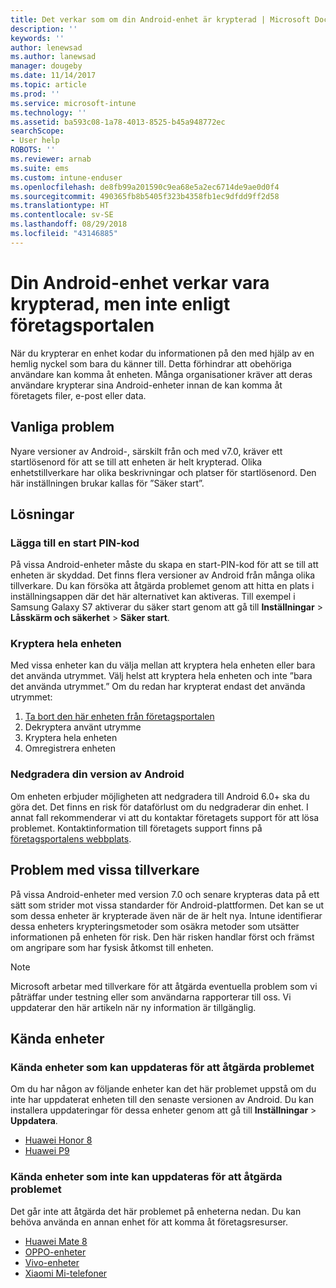 ```yaml
---
title: Det verkar som om din Android-enhet är krypterad | Microsoft Docs
description: ''
keywords: ''
author: lenewsad
ms.author: lanewsad
manager: dougeby
ms.date: 11/14/2017
ms.topic: article
ms.prod: ''
ms.service: microsoft-intune
ms.technology: ''
ms.assetid: ba593c08-1a78-4013-8525-b45a948772ec
searchScope:
- User help
ROBOTS: ''
ms.reviewer: arnab
ms.suite: ems
ms.custom: intune-enduser
ms.openlocfilehash: de8fb99a201590c9ea68e5a2ec6714de9ae0d0f4
ms.sourcegitcommit: 490365fb8b5405f323b4358fb1ec9dfdd9ff2d58
ms.translationtype: HT
ms.contentlocale: sv-SE
ms.lasthandoff: 08/29/2018
ms.locfileid: "43146885"
---
```

# <a name="your-android-device-seems-to-be-encrypted-but-company-portal-says-otherwise"></a>Din Android-enhet verkar vara krypterad, men inte enligt företagsportalen

När du krypterar en enhet kodar du informationen på den med hjälp av en hemlig nyckel som bara du känner till. Detta förhindrar att obehöriga användare kan komma åt enheten. Många organisationer kräver att deras användare krypterar sina Android-enheter innan de kan komma åt företagets filer, e-post eller data.

## <a name="common-issues"></a>Vanliga problem

Nyare versioner av Android-, särskilt från och med v7.0, kräver ett startlösenord för att se till att enheten är helt krypterad. Olika enhetstillverkare har olika beskrivningar och platser för startlösenord. Den här inställningen brukar kallas för ”Säker start”. 

## <a name="solutions"></a>Lösningar

### <a name="add-a-startup-pin"></a>Lägga till en start PIN-kod

På vissa Android-enheter måste du skapa en start-PIN-kod för att se till att enheten är skyddad. Det finns flera versioner av Android från många olika tillverkare. Du kan försöka att åtgärda problemet genom att hitta en plats i inställningsappen där det här alternativet kan aktiveras. Till exempel i Samsung Galaxy S7 aktiverar du säker start genom att gå till **Inställningar** > **Låsskärm och säkerhet** > **Säker start**.  

### <a name="encrypt-the-entire-device"></a>Kryptera hela enheten

Med vissa enheter kan du välja mellan att kryptera hela enheten eller bara det använda utrymmet. Välj helst att kryptera hela enheten och inte ”bara det använda utrymmet.” Om du redan har krypterat endast det använda utrymmet:

1. [Ta bort den här enheten från företagsportalen](unenroll-your-device-from-intune-android.md)
2. Dekryptera använt utrymme
3. Kryptera hela enheten
4. Omregistrera enheten

### <a name="downgrade-your-version-of-android"></a>Nedgradera din version av Android

Om enheten erbjuder möjligheten att nedgradera till Android 6.0+ ska du göra det. Det finns en risk för dataförlust om du nedgraderar din enhet. I annat fall rekommenderar vi att du kontaktar företagets support för att lösa problemet. Kontaktinformation till företagets support finns på [företagsportalens webbplats](https://go.microsoft.com/fwlink/?linkid=2010980).

## <a name="specific-manufacturer-issues"></a>Problem med vissa tillverkare

På vissa Android-enheter med version 7.0 och senare krypteras data på ett sätt som strider mot vissa standarder för Android-plattformen. Det kan se ut som dessa enheter är krypterade även när de är helt nya. Intune identifierar dessa enheters krypteringsmetoder som osäkra metoder som utsätter informationen på enheten för risk. Den här risken handlar först och främst om angripare som har fysisk åtkomst till enheten.

> [!Note]
> Microsoft arbetar med tillverkare för att åtgärda eventuella problem som vi påträffar under testning eller som användarna rapporterar till oss. Vi uppdaterar den här artikeln när ny information är tillgänglig. 

## <a name="known-devices"></a>Kända enheter

### <a name="known-devices-that-can-be-updated-to-fix-this-issue"></a>Kända enheter som kan uppdateras för att åtgärda problemet

Om du har någon av följande enheter kan det här problemet uppstå om du inte har uppdaterat enheten till den senaste versionen av Android. Du kan installera uppdateringar för dessa enheter genom att gå till **Inställningar** > **Uppdatera**. 

- [Huawei Honor 8](https://consumer.huawei.com/us/support/phones/honor-8/)
- [Huawei P9](http://consumer.huawei.com/en/phones/p9/)

### <a name="known-devices-that-currently-cannot-be-updated-to-fix-this-issue"></a>Kända enheter som inte kan uppdateras för att åtgärda problemet

Det går inte att åtgärda det här problemet på enheterna nedan. Du kan behöva använda en annan enhet för att komma åt företagsresurser. 

- [Huawei Mate 8](https://consumer.huawei.com/en/mobile-phones/mate8/index.htm)
- [OPPO-enheter](http://www.oppo.com/en/smartphones)
- [Vivo-enheter](https://www.vivo.co.in)
- [Xiaomi Mi-telefoner](https://xiaomi-mi.com/mi-smartphones/)
